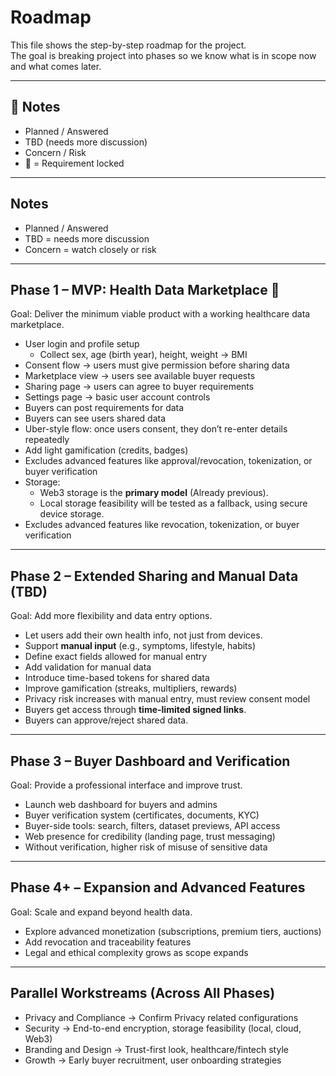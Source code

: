 
# Roadmap

This file shows the step-by-step roadmap for the project.  
The goal is breaking project into phases so we know what is in scope now and what comes later.  

---

## 📌 Notes
-  Planned / Answered  
-   TBD (needs more discussion)  
-   Concern / Risk  
- 🔐 = Requirement locked


---

## Notes
- Planned / Answered  
- TBD = needs more discussion  
- Concern = watch closely or risk  

---

## Phase 1 – MVP: Health Data Marketplace   🔐
Goal: Deliver the minimum viable product with a working healthcare data marketplace.  

- User login and profile setup  
  - Collect sex, age (birth year), height, weight → BMI  
- Consent flow → users must give permission before sharing data  
- Marketplace view → users see available buyer requests  
- Sharing page → users can agree to buyer requirements  
- Settings page → basic user account controls  
- Buyers can post requirements for data  
- Buyers can see users shared data 
- Uber-style flow: once users consent, they don’t re-enter details repeatedly  
- Add light gamification (credits, badges)  
- Excludes advanced features like approval/revocation, tokenization, or buyer verification
- Storage:
  - Web3 storage is the **primary model** (Already previous).    
  - Local storage feasibility will be tested as a fallback, using secure device storage.  
- Excludes advanced features like revocation, tokenization, or buyer verification    

---

## Phase 2 – Extended Sharing and Manual Data (**TBD**)
Goal: Add more flexibility and data entry options.  

-  Let users add their own health info, not just from devices.  
-  Support **manual input** (e.g., symptoms, lifestyle, habits)  
- Define exact fields allowed for manual entry  
- Add validation for manual data  
- Introduce time-based tokens for shared data  
- Improve gamification (streaks, multipliers, rewards)  
- Privacy risk increases with manual entry, must review consent model  
- Buyers get access through **time-limited signed links**. 
- Buyers can approve/reject shared data.


---

## Phase 3 – Buyer Dashboard and Verification
Goal: Provide a professional interface and improve trust.  

- Launch web dashboard for buyers and admins  
- Buyer verification system (certificates, documents, KYC)  
- Buyer-side tools: search, filters, dataset previews, API access  
- Web presence for credibility (landing page, trust messaging)  
- Without verification, higher risk of misuse of sensitive data  

---

## Phase 4+ – Expansion and Advanced Features
Goal: Scale and expand beyond health data.  

- Explore advanced monetization (subscriptions, premium tiers, auctions)  
- Add revocation and traceability features  
- Legal and ethical complexity grows as scope expands  

---

## Parallel Workstreams (Across All Phases)
- Privacy and Compliance → Confirm Privacy related configurations  
- Security → End-to-end encryption, storage feasibility (local, cloud, Web3)  
- Branding and Design → Trust-first look, healthcare/fintech style  
- Growth → Early buyer recruitment, user onboarding strategies  

